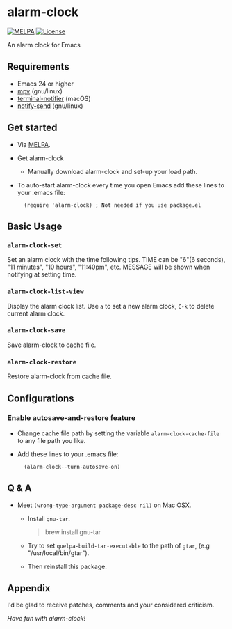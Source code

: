 # alarm-clock

[![MELPA](https://melpa.org/packages/alarm-clock-badge.svg)](https://melpa.org/#/alarm-clock)
[![License](http://img.shields.io/:license-gpl3-blue.svg)](http://www.gnu.org/licenses/gpl-3.0.html)

An alarm clock for Emacs

## Requirements

-   Emacs 24 or higher
-   [mpv](http://mpv.io) (gnu/linux)
-   [terminal-notifier](https://github.com/julienXX/terminal-notifier) (macOS)
-   [notify-send](https://manpages.debian.org/stretch/libnotify-bin/notify-send.1.en.html) (gnu/linux)

## Get started

-   Via [MELPA](https://melpa.org).

-   Get alarm-clock
    -   Manually download alarm-clock and set-up your load path.

-   To auto-start alarm-clock every time you open Emacs add these lines to your .emacs file:

          (require 'alarm-clock) ; Not needed if you use package.el

## Basic Usage

### `alarm-clock-set`

Set an alarm clock with the time following tips.
TIME can be "6"(6 seconds), "11 minutes", "10 hours", "11:40pm", etc.
MESSAGE will be shown when notifying at setting time.

### `alarm-clock-list-view`

Display the alarm clock list.
Use `a` to set a new alarm clock, `C-k` to delete current alarm clock.

### `alarm-clock-save`

Save alarm-clock to cache file.

### `alarm-clock-restore`

Restore alarm-clock from cache file.

## Configurations

### Enable autosave-and-restore feature

-   Change cache file path by setting the variable `alarm-clock-cache-file` to any file path you like.

-   Add these lines to your .emacs file:

          (alarm-clock--turn-autosave-on)

## Q & A

-   Meet `(wrong-type-argument package-desc nil)` on Mac OSX.

    -   Install `gnu-tar`.

        > brew install gnu-tar

    -   Try to set `quelpa-build-tar-executable` to the path of `gtar`, (e.g "/usr/local/bin/gtar").

    -   Then reinstall this package.

## Appendix

I'd be glad to receive patches,
comments and your considered criticism.

_Have fun with alarm-clock!_
